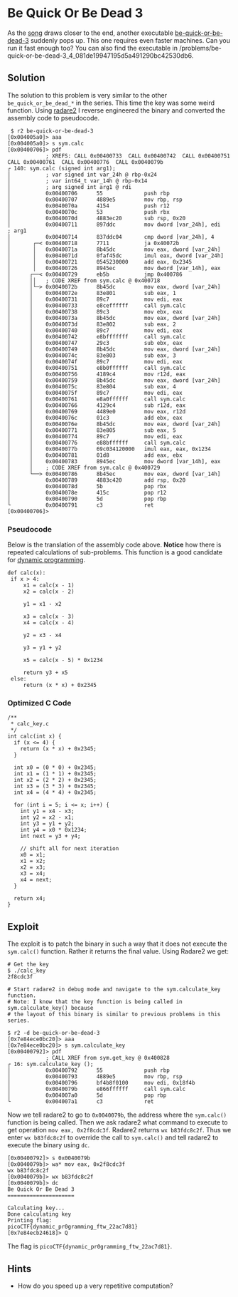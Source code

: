 # Be Quick Or Be Dead 3
As the [song](https://www.youtube.com/watch?v=CTt1vk9nM9c) draws closer to the end, another executable [be-quick-or-be-dead-3](be-quick-or-be-dead-3) suddenly pops up. This one requires even faster machines. Can you run it fast enough too? You can also find the executable in /problems/be-quick-or-be-dead-3_4_081de19947195d5a491290bc42530db6.

## Solution
The solution to this problem is very similar to the other `be_quick_or_be_dead_*` in the series. This time the key was some weird function. Using [radare2](https://en.wikipedia.org/wiki/Radare2) I reverse engineered the binary and converted the assembly code to pseudocode.

```
 $ r2 be-quick-or-be-dead-3
[0x004005a0]> aaa
[0x004005a0]> s sym.calc
[0x00400706]> pdf
            ; XREFS: CALL 0x00400733  CALL 0x00400742  CALL 0x00400751  CALL 0x00400761  CALL 0x00400776  CALL 0x0040079b  
┌ 140: sym.calc (signed int arg1);
│           ; var signed int var_24h @ rbp-0x24
│           ; var int64_t var_14h @ rbp-0x14
│           ; arg signed int arg1 @ rdi
│           0x00400706      55             push rbp
│           0x00400707      4889e5         mov rbp, rsp
│           0x0040070a      4154           push r12
│           0x0040070c      53             push rbx
│           0x0040070d      4883ec20       sub rsp, 0x20
│           0x00400711      897ddc         mov dword [var_24h], edi    ; arg1
│           0x00400714      837ddc04       cmp dword [var_24h], 4
│       ┌─< 0x00400718      7711           ja 0x40072b
│       │   0x0040071a      8b45dc         mov eax, dword [var_24h]
│       │   0x0040071d      0faf45dc       imul eax, dword [var_24h]
│       │   0x00400721      0545230000     add eax, 0x2345
│       │   0x00400726      8945ec         mov dword [var_14h], eax
│      ┌──< 0x00400729      eb5b           jmp 0x400786
│      ││   ; CODE XREF from sym.calc @ 0x400718
│      │└─> 0x0040072b      8b45dc         mov eax, dword [var_24h]
│      │    0x0040072e      83e801         sub eax, 1
│      │    0x00400731      89c7           mov edi, eax
│      │    0x00400733      e8ceffffff     call sym.calc
│      │    0x00400738      89c3           mov ebx, eax
│      │    0x0040073a      8b45dc         mov eax, dword [var_24h]
│      │    0x0040073d      83e802         sub eax, 2
│      │    0x00400740      89c7           mov edi, eax
│      │    0x00400742      e8bfffffff     call sym.calc
│      │    0x00400747      29c3           sub ebx, eax
│      │    0x00400749      8b45dc         mov eax, dword [var_24h]
│      │    0x0040074c      83e803         sub eax, 3
│      │    0x0040074f      89c7           mov edi, eax
│      │    0x00400751      e8b0ffffff     call sym.calc
│      │    0x00400756      4189c4         mov r12d, eax
│      │    0x00400759      8b45dc         mov eax, dword [var_24h]
│      │    0x0040075c      83e804         sub eax, 4
│      │    0x0040075f      89c7           mov edi, eax
│      │    0x00400761      e8a0ffffff     call sym.calc
│      │    0x00400766      4129c4         sub r12d, eax
│      │    0x00400769      4489e0         mov eax, r12d
│      │    0x0040076c      01c3           add ebx, eax
│      │    0x0040076e      8b45dc         mov eax, dword [var_24h]
│      │    0x00400771      83e805         sub eax, 5
│      │    0x00400774      89c7           mov edi, eax
│      │    0x00400776      e88bffffff     call sym.calc
│      │    0x0040077b      69c034120000   imul eax, eax, 0x1234
│      │    0x00400781      01d8           add eax, ebx
│      │    0x00400783      8945ec         mov dword [var_14h], eax
│      │    ; CODE XREF from sym.calc @ 0x400729
│      └──> 0x00400786      8b45ec         mov eax, dword [var_14h]
│           0x00400789      4883c420       add rsp, 0x20
│           0x0040078d      5b             pop rbx
│           0x0040078e      415c           pop r12
│           0x00400790      5d             pop rbp
└           0x00400791      c3             ret
[0x00400706]> 
```

### Pseudocode
Below is the translation of the assembly code above. **Notice** how there is repeated calculations of sub-problems. This function is a good candidate for [dynamic programming](https://en.wikipedia.org/wiki/Dynamic_programming).

```
def calc(x):
 if x > 4:
	 x1 = calc(x - 1)
	 x2 = calc(x - 2)
	 
	 y1 = x1 - x2

	 x3 = calc(x - 3)
	 x4 = calc(x - 4)

	 y2 = x3 - x4

	 y3 = y1 + y2

	 x5 = calc(x - 5) * 0x1234

	 return y3 + x5
 else:
	 return (x * x) + 0x2345
```


### Optimized C Code

```
/**
 * calc_key.c
 */
int calc(int x) {
  if (x <= 4) {
    return (x * x) + 0x2345;
  }
  
  int x0 = (0 * 0) + 0x2345;
  int x1 = (1 * 1) + 0x2345;
  int x2 = (2 * 2) + 0x2345;
  int x3 = (3 * 3) + 0x2345;
  int x4 = (4 * 4) + 0x2345;
  
  for (int i = 5; i <= x; i++) {
    int y1 = x4 - x3;
    int y2 = x2 - x1;
    int y3 = y1 + y2;
    int y4 = x0 * 0x1234;
    int next = y3 + y4;

    // shift all for next iteration
    x0 = x1;
    x1 = x2;
    x2 = x3;
    x3 = x4;
    x4 = next;
  }

  return x4;
}
```

## Exploit
The exploit is to patch the binary in such a way that it does not execute the `sym.calc()` function. Rather it returns the final value. Using Radare2 we get:

```
# Get the key
$ ./calc_key                                                                                       
2f8cdc3f

# Start radare2 in debug mode and navigate to the sym.calculate_key function.
# Note: I know that the key function is being called in sym.calculate_key() because
# the layout of this binary is similar to previous problems in this series.

$ r2 -d be-quick-or-be-dead-3                                                                      
[0x7e84ece0bc20]> aaa
[0x7e84ece0bc20]> s sym.calculate_key
[0x00400792]> pdf
            ; CALL XREF from sym.get_key @ 0x400828
┌ 16: sym.calculate_key ();
│           0x00400792      55             push rbp
│           0x00400793      4889e5         mov rbp, rsp
│           0x00400796      bf4b8f0100     mov edi, 0x18f4b
│           0x0040079b      e866ffffff     call sym.calc
│           0x004007a0      5d             pop rbp
└           0x004007a1      c3             ret
```

Now we tell radare2 to go to `0x0040079b`, the address where the `sym.calc()` function is being called. Then we ask radare2 what command to execute to get operation `mov eax, 0x2f8cdc3f`. Radare2 returns `wx b83fdc8c2f`. Thus we enter `wx b83fdc8c2f` to override the call to `sym.calc()` and tell radare2 to execute the binary using `dc`.

```
[0x00400792]> s 0x0040079b
[0x0040079b]> wa* mov eax, 0x2f8cdc3f
wx b83fdc8c2f
[0x0040079b]> wx b83fdc8c2f
[0x0040079b]> dc
Be Quick Or Be Dead 3
=====================

Calculating key...
Done calculating key
Printing flag:
picoCTF{dynamic_pr0gramming_ftw_22ac7d81}
[0x7e84ecb24618]> Q
```

The flag is `picoCTF{dynamic_pr0gramming_ftw_22ac7d81}`.


## Hints
- How do you speed up a very repetitive computation?

